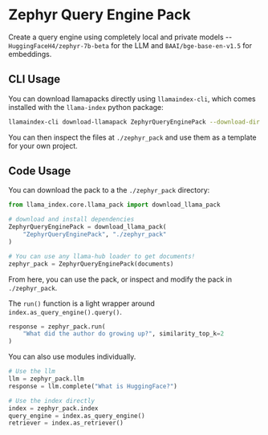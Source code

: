 # Zephyr Query Engine Pack

Create a query engine using completely local and private models -- `HuggingFaceH4/zephyr-7b-beta` for the LLM and `BAAI/bge-base-en-v1.5` for embeddings.

## CLI Usage

You can download llamapacks directly using `llamaindex-cli`, which comes installed with the `llama-index` python package:

```bash
llamaindex-cli download-llamapack ZephyrQueryEnginePack --download-dir ./zephyr_pack
```

You can then inspect the files at `./zephyr_pack` and use them as a template for your own project.

## Code Usage

You can download the pack to a the `./zephyr_pack` directory:

```python
from llama_index.core.llama_pack import download_llama_pack

# download and install dependencies
ZephyrQueryEnginePack = download_llama_pack(
    "ZephyrQueryEnginePack", "./zephyr_pack"
)

# You can use any llama-hub loader to get documents!
zephyr_pack = ZephyrQueryEnginePack(documents)
```

From here, you can use the pack, or inspect and modify the pack in `./zephyr_pack`.

The `run()` function is a light wrapper around `index.as_query_engine().query()`.

```python
response = zephyr_pack.run(
    "What did the author do growing up?", similarity_top_k=2
)
```

You can also use modules individually.

```python
# Use the llm
llm = zephyr_pack.llm
response = llm.complete("What is HuggingFace?")

# Use the index directly
index = zephyr_pack.index
query_engine = index.as_query_engine()
retriever = index.as_retriever()
```
